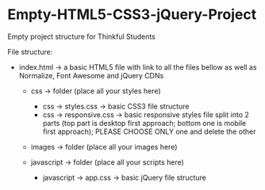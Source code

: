 # Empty-HTML5-CSS3-jQuery-Project

Empty project structure for Thinkful Students

File structure:

- index.html -> a basic HTML5 file with link to all the files bellow as well as Normalize, Font Awesome and jQuery CDNs

    - css -> folder (place all your styles here)
        - css -> styles.css -> basic CSS3 file structure
        - css -> responsive.css -> basic responsive styles file split into 2 parts (top part is desktop first approach; bottom one is mobile first approach); PLEASE CHOOSE ONLY one and delete the other

    - images -> folder (place all your images here)

    - javascript -> folder (place all your scripts here)
        - javascript -> app.css -> basic jQuery file structure

